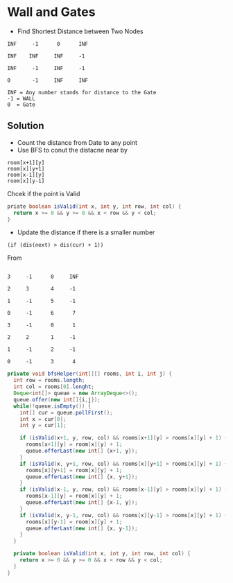 # Wall and Gates
- Find Shortest Distance between Two Nodes
```
INF     -1      0      INF

INF    INF     INF     -1

INF     -1     INF     -1

0       -1     INF     INF

INF = Any number stands for distance to the Gate
-1 = WALL
0  = Gate
```

## Solution
- Count the distance from Date to any point
- Use BFS to conut the distacne near by 
```
room[x+1][y]
room[x][y+1]
room[x-1][y]
room[x][y-1]
```
Chcek if the point is Valid
```java
priate boolean isValid(int x, int y, int row, int col) {
  return x >= 0 && y >= 0 && x < row && y < col;
}
```
- Update the distance if there is a smaller number
```
(if (dis(next) > dis(cur) + 1))
```
From 

```

3     -1      0     INF

2     3       4     -1

1     -1      5     -1

0     -1      6      7

```
```
3     -1      0      1

2     2       1     -1

1     -1      2     -1

0     -1      3      4
```

```java
private void bfsHelper(int[][] rooms, int i, int j) {
  int row = rooms.length;
  int col = rooms[0].lenght;
  Deque<int[]> queue = new ArrayDeque<>();
  queue.offer(new int[]{i,j});
  while(!queue.isEmpty()) {
    int[] cur = queue.pollFirst();
    int x = cur[0];
    int y = cur[1];

    if (isValid(x+1, y, row, col) && rooms[x+1][y] > rooms[x][y] + 1) {
      rooms[x+1][y] = room[x][y] + 1;
      queue.offerLast(new int[] {x+1, y});
    }
    if (isValid(x, y+1, row, col) && rooms[x][y+1] > rooms[x][y] + 1) {
      rooms[x][y+1] = room[x][y] + 1;
      queue.offerLast(new int[] {x, y+1});
    }
    if (isValid(x-1, y, row, col) && rooms[x-1][y] > rooms[x][y] + 1) {
      rooms[x-1][y] = room[x][y] + 1;
      queue.offerLast(new int[] {x-1, y});
    }
    if (isValid(x, y-1, row, col) && rooms[x][y-1] > rooms[x][y] + 1) {
      rooms[x][y-1] = room[x][y] + 1;
      queue.offerLast(new int[] {x, y-1});
    }
  }

  private boolean isValid(int x, int y, int row, int col) {
    return x >= 0 && y >= 0 && x < row && y < col;
  }
}
```